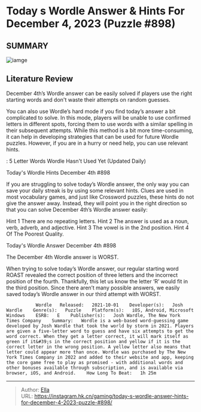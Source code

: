 # Today s Wordle Answer &amp; Hints For December 4, 2023 (Puzzle #898)


## SUMMARY 

![iamge](https://static1.srcdn.com/wordpress/wp-content/uploads/2023/12/today-s-wordle-answer-hints-for-december-4-2023-puzzle-898.jpg)

## Literature Review

December 4th’s Wordle answer can be easily solved if players use the right starting words and don&#39;t waste their attempts on random guesses.





You can also use Wordle’s hard mode if you find today’s answer a bit complicated to solve. In this mode, players will be unable to use confirmed letters in different spots, forcing them to use words with a similar spelling in their subsequent attempts. While this method is a bit more time-consuming, it can help in developing strategies that can be used for future Wordle puzzles. However, if you are in a hurry or need help, you can use relevant hints. 




 : 5 Letter Words Wordle Hasn&#39;t Used Yet (Updated Daily)


 Today&#39;s Wordle Hints 
December 4th #898
          

If you are struggling to solve today’s Wordle answer, the only way you can save your daily streak is by using some relevant hints. Clues are used in most vocabulary games, and just like Crossword puzzles, these hints do not give the answer away. Instead, they will point you in the right direction so that you can solve December 4th’s Wordle answer easily:

 Hint 1  There are no repeating letters.   Hint 2  The answer is used as a noun, verb, adverb, and adjective.   Hint 3  The vowel is in the 2nd position.   Hint 4  Of The Poorest Quality.   





 Today&#39;s Wordle Answer 
December 4th #898
          




The December 4th Wordle answer is WORST.

When trying to solve today’s Wordle answer, our regular starting word ROAST revealed the correct position of three letters and the incorrect position of the fourth. Thankfully, this let us know the letter ‘R’ would fit in the third position. Since there aren’t many possible answers, we easily saved today’s Wordle answer in our third attempt with WORST.

               Wordle   Released:   2021-10-01    Developer(s):   Josh Wardle    Genre(s):   Puzzle    Platform(s):   iOS, Android, Microsoft Windows    ESRB:   E    Publisher(s):   Josh Wardle, The New York Times Company    Summary:   Wordle is a web-based word-guessing game developed by Josh Wardle that took the world by storm in 2021. Players are given a five-letter word to guess and have six attempts to get the word correct. When they get a letter correct, it will mark itself as green if it&#39;s in the correct position and yellow if it is the correct letter in the wrong position. A yellow letter also means that letter could appear more than once. Wordle was purchased by The New York Times Company in 2022 and added to their website and app, keeping the core game free to play as promised - with additional words and other bonuses available through subscription, and is available via browser, iOS, and Android.    How Long To Beat:   1h 25m      

---

> Author: [Ella](https://instagram.hk.cn/)  
> URL: https://instagram.hk.cn/gaming/today-s-wordle-answer-hints-for-december-4-2023-puzzle-#898/  

